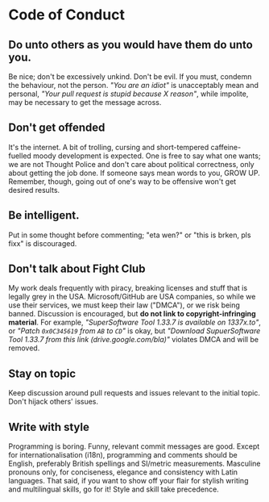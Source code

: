 # Code of Conduct

## Do unto others as you would have them do unto you.
Be nice; don't be excessively unkind. Don't be evil. If you must, condemn the behaviour, not the person. *"You are an idiot"* is unacceptably mean and personal, *"Your pull request is stupid because X reason"*, while impolite, may be necessary to get the message across. 

## Don't get offended 
It's the internet. A bit of trolling, cursing and short-tempered caffeine-fuelled moody development is expected. One is free to say what one wants; we are not Thought Police and don't care about political correctness, only about getting the job done. If someone says mean words to you, GROW UP. Remember, though, going out of one's way to be offensive won't get desired results.

## Be intelligent. 
Put in some thought before commenting; "eta wen?" or "this is brken, pls fixx" is discouraged.

## Don't talk about Fight Club
My work deals frequently with piracy, breaking licenses and stuff that is legally grey in the USA. Microsoft/GitHub are USA companies, so while we use their services, we must keep their law ("DMCA"), or we risk being banned. Discussion is encouraged, but **do not link to copyright-infringing material**. For example, *"SuperSoftware Tool 1.33.7 is available on 1337x.to"*, or *"Patch `0x0C345619` from `AB` to `CD`"* is okay, but *"Download SupuerSoftware Tool 1.33.7 from this link (drive.google.com/bla)"* violates DMCA and will be removed.

## Stay on topic
Keep discussion around pull requests and issues relevant to the initial topic. Don't hijack others' issues.

## Write with style
Programming is boring. Funny, relevant commit messages are good. Except for internationalisation (i18n), programming and comments should be English, preferably British spellings and SI/metric measurements. Masculine pronouns only, for conciseness, elegance and consistency with Latin languages. That said, if you want to show off your flair for stylish writing and multilingual skills, go for it! Style and skill take precedence.
